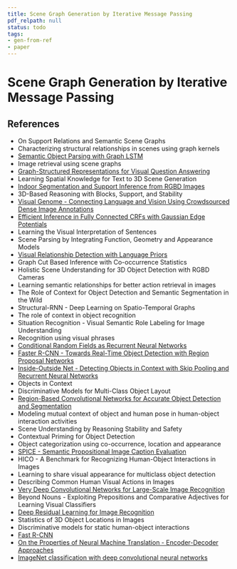 ```yaml
---
title: Scene Graph Generation by Iterative Message Passing
pdf_relpath: null
status: todo
tags:
- gen-from-ref
- paper
---
```


# Scene Graph Generation by Iterative Message Passing

## References

- On Support Relations and Semantic Scene Graphs
- Characterizing structural relationships in scenes using graph kernels
- [Semantic Object Parsing with Graph LSTM](./semantic-object-parsing-with-graph-lstm.md)
- Image retrieval using scene graphs
- [Graph-Structured Representations for Visual Question Answering](./graph-structured-representations-for-visual-question-answering.md)
- Learning Spatial Knowledge for Text to 3D Scene Generation
- [Indoor Segmentation and Support Inference from RGBD Images](./indoor-segmentation-and-support-inference-from-rgbd-images.md)
- 3D-Based Reasoning with Blocks, Support, and Stability
- [Visual Genome - Connecting Language and Vision Using Crowdsourced Dense Image Annotations](./visual-genome-connecting-language-and-vision-using-crowdsourced-dense-image-annotations.md)
- [Efficient Inference in Fully Connected CRFs with Gaussian Edge Potentials](./efficient-inference-in-fully-connected-crfs-with-gaussian-edge-potentials.md)
- Learning the Visual Interpretation of Sentences
- Scene Parsing by Integrating Function, Geometry and Appearance Models
- [Visual Relationship Detection with Language Priors](./visual-relationship-detection-with-language-priors.md)
- Graph Cut Based Inference with Co-occurrence Statistics
- Holistic Scene Understanding for 3D Object Detection with RGBD Cameras
- Learning semantic relationships for better action retrieval in images
- The Role of Context for Object Detection and Semantic Segmentation in the Wild
- Structural-RNN - Deep Learning on Spatio-Temporal Graphs
- The role of context in object recognition
- Situation Recognition - Visual Semantic Role Labeling for Image Understanding
- Recognition using visual phrases
- [Conditional Random Fields as Recurrent Neural Networks](./conditional-random-fields-as-recurrent-neural-networks.md)
- [Faster R-CNN - Towards Real-Time Object Detection with Region Proposal Networks](./faster-r-cnn-towards-real-time-object-detection-with-region-proposal-networks.md)
- [Inside-Outside Net - Detecting Objects in Context with Skip Pooling and Recurrent Neural Networks](./inside-outside-net-detecting-objects-in-context-with-skip-pooling-and-recurrent-neural-networks.md)
- Objects in Context
- Discriminative Models for Multi-Class Object Layout
- [Region-Based Convolutional Networks for Accurate Object Detection and Segmentation](./region-based-convolutional-networks-for-accurate-object-detection-and-segmentation.md)
- Modeling mutual context of object and human pose in human-object interaction activities
- Scene Understanding by Reasoning Stability and Safety
- Contextual Priming for Object Detection
- Object categorization using co-occurrence, location and appearance
- [SPICE - Semantic Propositional Image Caption Evaluation](./spice-semantic-propositional-image-caption-evaluation.md)
- HICO - A Benchmark for Recognizing Human-Object Interactions in Images
- Learning to share visual appearance for multiclass object detection
- Describing Common Human Visual Actions in Images
- [Very Deep Convolutional Networks for Large-Scale Image Recognition](./very-deep-convolutional-networks-for-large-scale-image-recognition.md)
- Beyond Nouns - Exploiting Prepositions and Comparative Adjectives for Learning Visual Classifiers
- [Deep Residual Learning for Image Recognition](./deep-residual-learning-for-image-recognition.md)
- Statistics of 3D Object Locations in Images
- Discriminative models for static human-object interactions
- [Fast R-CNN](./fast-r-cnn.md)
- [On the Properties of Neural Machine Translation - Encoder-Decoder Approaches](./on-the-properties-of-neural-machine-translation-encoder-decoder-approaches.md)
- [ImageNet classification with deep convolutional neural networks](./imagenet-classification-with-deep-convolutional-neural-networks.md)
